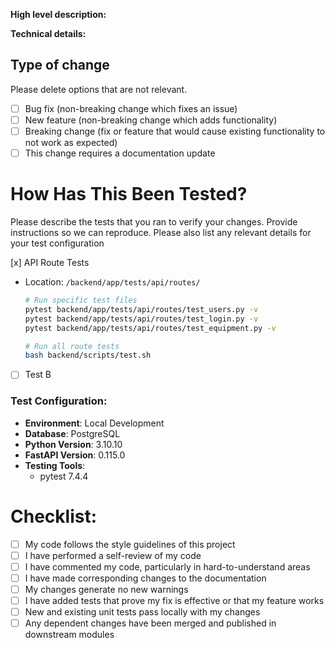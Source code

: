 **High level description:**
<!-- High level description of what the PR addresses should be put here. Should be detailed enough to communicate to the client what this PR addresses without diving into the technical nuances. -->

**Technical details:**
<!-- The technical details can be placed here for the knowledge of other developers. Any detailed caveats or specific deployment steps should be outlined here. -->

## Type of change

Please delete options that are not relevant.

- [ ] Bug fix (non-breaking change which fixes an issue)
- [ ] New feature (non-breaking change which adds functionality)
- [ ] Breaking change (fix or feature that would cause existing functionality to not work as expected)
- [ ] This change requires a documentation update

# How Has This Been Tested?

Please describe the tests that you ran to verify your changes. Provide instructions so we can reproduce. Please also list any relevant details for your test configuration

[x] API Route Tests
- Location: `/backend/app/tests/api/routes/`
  ```bash
  # Run specific test files
  pytest backend/app/tests/api/routes/test_users.py -v
  pytest backend/app/tests/api/routes/test_login.py -v
  pytest backend/app/tests/api/routes/test_equipment.py -v

  # Run all route tests
  bash backend/scripts/test.sh
  ```
- [ ] Test B

### Test Configuration:

- **Environment**: Local Development
- **Database**: PostgreSQL
- **Python Version**: 3.10.10
- **FastAPI Version**: 0.115.0
- **Testing Tools**:
  - pytest 7.4.4

# Checklist:

- [ ] My code follows the style guidelines of this project
- [ ] I have performed a self-review of my code
- [ ] I have commented my code, particularly in hard-to-understand areas
- [ ] I have made corresponding changes to the documentation
- [ ] My changes generate no new warnings
- [ ] I have added tests that prove my fix is effective or that my feature works
- [ ] New and existing unit tests pass locally with my changes
- [ ] Any dependent changes have been merged and published in downstream modules
